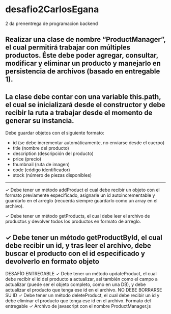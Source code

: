 # desafio2CarlosEgana
2 da prenentrega de programacion backend

Realizar una clase de nombre “ProductManager”,
el cual permitirá trabajar con múltiples
productos. Éste debe poder agregar, consultar,
modificar y eliminar un producto y manejarlo en
persistencia de archivos (basado en entregable 1).
----------------------------------------------
La clase debe contar con una variable this.path,
el cual se inicializará desde el constructor y debe
recibir la ruta a trabajar desde el momento de
generar su instancia.
-------------------------------------------
Debe guardar objetos con el siguiente
formato:
- id (se debe incrementar
automáticamente, no enviarse
desde el cuerpo)
- title (nombre del producto)
- description (descripción del
producto)
- price (precio)
- thumbnail (ruta de imagen)
- code (código identificador)
- stock (número de piezas
disponibles)
-------------------------------------------------------------------------------
✓ Debe tener un método addProduct el cual debe recibir un objeto con el
formato previamente especificado, asignarle un id autoincrementable y
guardarlo en el arreglo (recuerda siempre guardarlo como un array en el archivo).

✓ Debe tener un método getProducts, el cual debe leer el archivo de productos y
devolver todos los productos en formato de arreglo.

✓ Debe tener un método getProductById, el cual debe recibir un id, y tras leer el
archivo, debe buscar el producto con el id especificado y devolverlo en formato objeto
------------------------------------------------------------------------------------
DESAFÍO ENTREGABLE
✓ Debe tener un método updateProduct, el cual debe recibir el id del producto a
actualizar, así también como el campo a actualizar (puede ser el objeto completo,
como en una DB), y debe actualizar el producto que tenga ese id en el archivo.
NO DEBE BORRARSE SU ID
✓ Debe tener un método deleteProduct, el cual debe recibir un id y debe eliminar el
producto que tenga ese id en el archivo. Formato del entregable
✓ Archivo de javascript con el nombre ProductManager.js
